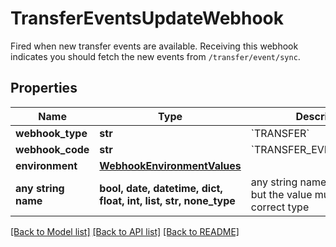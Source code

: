 # TransferEventsUpdateWebhook

Fired when new transfer events are available. Receiving this webhook indicates you should fetch the new events from `/transfer/event/sync`.

## Properties
Name | Type | Description | Notes
------------ | ------------- | ------------- | -------------
**webhook_type** | **str** | &#x60;TRANSFER&#x60; | 
**webhook_code** | **str** | &#x60;TRANSFER_EVENTS_UPDATE&#x60; | 
**environment** | [**WebhookEnvironmentValues**](WebhookEnvironmentValues.md) |  | 
**any string name** | **bool, date, datetime, dict, float, int, list, str, none_type** | any string name can be used but the value must be the correct type | [optional]

[[Back to Model list]](../README.md#documentation-for-models) [[Back to API list]](../README.md#documentation-for-api-endpoints) [[Back to README]](../README.md)


